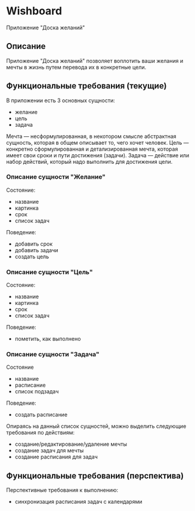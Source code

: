 # Wishboard
Приложение "Доска желаний"

## Описание
Приложение "Доска желаний" позволяет воплотить ваши желания и мечты в жизнь путем перевода их в конкретные цели.

## Функциональные требования (текущие)
В приложении есть 3 основных сущности:

* желание
* цель
* задача

Мечта — несформулированная, в некотором смысле абстрактная сущность, которая в общем описывает то, чего хочет человек.
Цель — конкретно сформулированная и детализированная мечта, которая имеет свои сроки и пути достижения (задачи).
Задача — действие или набор действий, который надо выполнить для достижения цели.

### Описание сущности "Желание"
Состояние:
* название
* картинка
* срок
* список задач

Поведение:
* добавить срок
* добавить задачи
* создать цель

### Описание сущности "Цель"
Состояние:
* название
* картинка
* срок
* список задач

Поведение:
* пометить, как выполнено

### Описание сущности "Задача"
Состояние
* название
* расписание
* список подзадач

Поведение:
* создать расписание

Опираясь на данный список сущностей, можно выделить следующие требования по действиям:

* создание/редактирование/удаление мечты
* создание задач для мечты
* создание расписания для задач

## Функциональные требования (перспектива)
Перспективные требования к выполнению:

* синхронизация расписания задач с календарями
